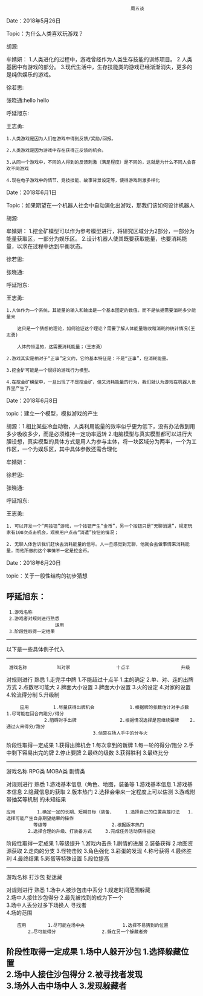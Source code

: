 						                          周五谈

Date：2018年5月26日

Topic：为什么人类喜欢玩游戏？

胡源:

牟婧妍：
      1.人类进化的过程中，游戏曾经作为人类生存技能的训练项目。
      2.人类基因中有游戏的部分。
      3.现代生活中，生存技能类的游戏已经渐渐消失，更多的是纯供娱乐的游戏。

徐若思:

张晓通:hello
hello

呼延旭东:

王志勇:

	1.人类游戏是因为人们在游戏中得到反馈/奖励/回报。
	
	2.人类游戏是因为游戏中存在获得正反馈的机会。
	
	3.从同一个游戏中，不同的人得到的反馈刺激（满足程度）是不同的，这就是为什么不同人会喜欢不同游戏
	
	4.现在电子游戏中的情节、竞技技能、故事背景设定等，使得游戏刺激多样化



Date：2018年6月1日

Topic：如果期望在一个机器人社会中自动演化出游戏，那我们该如何设计机器人


胡源:

牟婧妍：
      1.挖金矿模型可以作为参考模型进行，将研究区域分为2部分，一部分为能量获取区，一部分为娱乐区。
      2.设计机器人使其既要获取能量，也要消耗能量，以求在过程中达到平衡状态。

徐若思:

张晓通:

呼延旭东:

王志勇:

	1.人体作为一个系统，其能量的输入和输出是一个基本固定的数值。而不是依据需要消耗多少能量来
		
		这只是一个猜想的理论，如何验证这个理论？需要了解人体能量吸收和消耗的统计情况(王志勇)
		
		人体的恒温的，这需要消耗能量；（王志勇）
	
	2.游戏其实是相对于“正事”定义的，它的基本特征是：不是“正事”，但消耗能量。
	
	3.挖金矿可能是一个很好的游戏行为模型。
	
	4.在挖金矿模型中，一旦出现了不是挖金矿，但又消耗能量的行为，我们就认为游戏在机器人世界里产生了。


Date：2018年6月8日

topic：建立一个模型，模拟游戏的产生

胡源：1.相比某些冷血动物，人类利用能量的效率似乎更为低下，没有办法做到用多少吸收多少，而是必须维持一定功率运转
     2.电脑模型与真实模型都可以进行大胆设想，真实模型的具体方式是用人为参与主体，将一块区域分为两半，一个为工作区，一个为娱乐区，其中具体参数还需合理化

牟婧妍：

徐若思:

张晓通:

呼延旭东:

王志勇:
	
	1. 可以开发一个“两按钮”游戏，一个按钮产生“金币”，另一个按钮只是“无聊消遣”，规定玩家有100次点击机会，观察用户点击“消遣”按钮的情况；
	
	2. 无聊人体告诉我们赶快去消耗能量的信号。人一旦感觉到无聊，他就会去做事情来消耗能量，而他所做的这个事情不一定是挖金币。
	
	
	
	
Date：2018年6月20日

topic：关于一般性结构的初步猜想

呼延旭东：
--------------------------------------------
     1.游戏名称
     2.游戏者对规则进行熟悉
                      运用
     3.阶段性取得一定结果
 -------------------------------------------- -   
     
     
 以下是一些具体例子代入    
     
  ---------------------------------------------------------------------------------------------------------------------
     游戏名称			叫对家		            十点半		              升级
							
  对规则进行	熟悉		1.走完手中牌		              1.不能超过十点半		      1.主的确定
			      2.单、对、连的出牌方式		2.点数尽可能大	  	 2.牌面大小设置
			      3.牌面大小设置			    3.火的设定
			      4.对家的设置			     4.轮流得分制
							         5.升级制
							
	     应用		    1.尽量获得出牌机会		       1.根据牌的张数估计对手点数	    1.尽可能在回合内跑分/得分
			      2.阻碍对手出牌		          2.根据情况选择是否继续要牌	2.通过火来得分/跑分
							        3.估算在场人手中的分与火
							
阶段性取得一定成果             1.获得出牌机会		           1.每次拿到的新牌		    1.每一轮的得分/跑分
			      2.手中剩下容易出完的牌	       2.停止要牌		           2.最终的级数
			      3.获得胜利		            3.最终比分	
			      
	
-----------------------------------------------------------------------------------------------------------------------------------			      
游戏名称			RPG类		                   MOBA类		          剧情类
							
对规则进行	熟悉	  1.游戏基本信息（角色、地图，装备等	1.游戏基本信息		1.游戏基本信息
			2.隐藏信息的获取		      2.版本热门		        2.选择会带来一定程度上可以估测
				                            3.游戏附带抽奖等机制		    的未知结果
							
	应用	      1.确定一定的长期、短期目标（装备、    1.选择自己的位置英雄打法	1.选择可能产生自身期望结果的操作
			  等级等		                 2.根据版本热门		
			2.选择合理的升级、打装备方式		3.完成任务活动获得益处		
							
阶段性取得一定成果	1.等级提升		                 1.游戏内击杀		   1.剧情的进展
			2.装备获得		                 2.地图资源获取		  2.走向的分支
			3.怪物击败	                         3.角色强化		            3.彩蛋的发现
			4.称号获得		                 4.最终胜利		            4.最终结果
			5.彩蛋等特殊设置		       5.段位提高		
			
------------------------------------------------------------------------------------------------------------------------------------			
游戏名称			打沙包		            捉迷藏		
							
对规则进行	熟悉	  1.场中人被沙包击中丢分		 1.规定时间范围躲藏		
			2.场中人接住沙包得分		2.最先被找到的成为下一个		
			3.场中人丢分过多下场换人		寻找者		
			4.场的范围				
							
	    应用	      1.尽可能在场中央		         1.选择不易猜到的位置		
			2.尽可能得分		            2.躲在另一个躲藏者旁		
							
							
阶段性取得一定成果	1.场中人躲开沙包		  1.选择躲藏位置		
			2.场中人接住沙包得分		2.被寻找者发现		
			3.场外人击中场中人		 3.发现躲藏者		
-----------------------------------------------------------------------------------------------------------------------------------------



